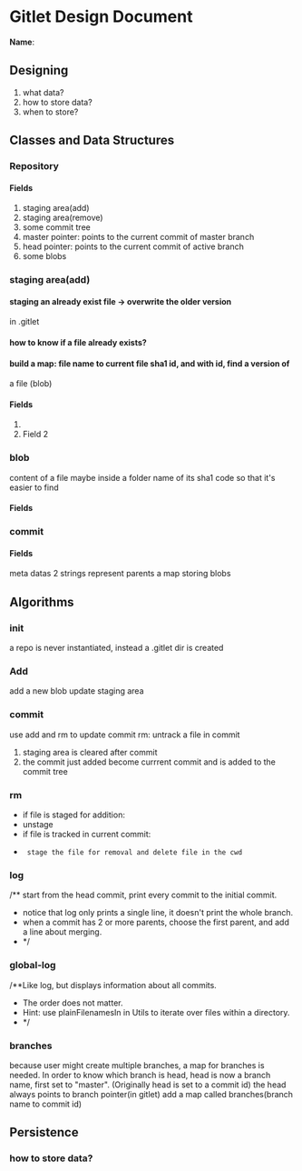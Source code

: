 # Gitlet Design Document

**Name**:
## Designing
1. what data?
2. how to store data?
3. when to store?

## Classes and Data Structures

### Repository

#### Fields

1. staging area(add)
2. staging area(remove)
3. some commit tree
4. master pointer: points to the current commit of master branch
5. head pointer: points to the current commit of active branch
6. some blobs


### staging area(add)
#### staging an already exist file -> overwrite the older version
in .gitlet
#### how to know if a file already exists?
#### build a map: file name to current file sha1 id, and with id, find a version of
a file (blob)

#### Fields

1. 
2. Field 2

### blob
content of a file
maybe inside a folder name of its sha1 code so that it's easier to find


#### Fields

### commit
#### Fields
meta datas
2 strings represent parents
a map storing blobs





## Algorithms
### init 
a repo is never instantiated, instead a .gitlet dir is created
### Add
add a new blob
update staging area
### commit
use add and rm to update commit
rm: untrack a file in commit
1. staging area is cleared after commit
2. the commit just added become currrent commit and is added to the commit tree
### rm
* if file is staged for addition:
*  unstage
*  if file is tracked in current commit:
*      stage the file for removal and delete file in the cwd
### log
/** start from the head commit, print every commit to the initial commit.
* notice that log only prints a single line, it doesn't print the whole branch.
* when a commit has 2 or more parents, choose the first parent, and add a line about merging.
*  */
### global-log
/**Like log, but displays information about all commits.
*  The order does not matter.
*  Hint: use plainFilenamesIn in Utils to iterate over files within a directory.
* */
### branches
because user might create multiple branches, a map for branches is needed.
In order to know which branch is head, head is now a branch name, first set to "master".
(Originally head is set to a commit id)
the head always points to branch pointer(in gitlet)
add a map called branches(branch name to commit id)
## Persistence
### how to store data?



